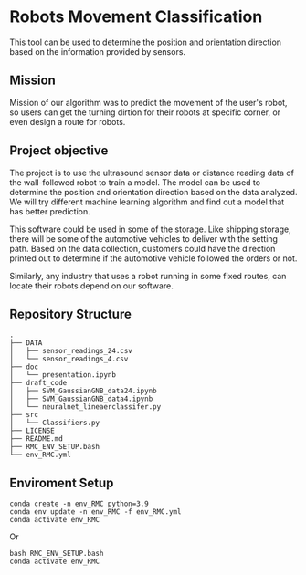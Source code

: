 # Robots Movement Classification
This tool can be used to determine the position and orientation direction based on the information provided by sensors.

## Mission
Mission of our algorithm was to predict the movement of the user's robot, so users can get the turning dirtion for their robots at specific corner, or even design a route for robots.

## Project objective
The project is to use the ultrasound sensor data or distance reading data of the wall-followed robot to train a model. The model can be used to determine the position and orientation direction based on the data analyzed. We will try different machine learning algorithm and find out a model that has better prediction.

This software could be used in some of the storage. Like shipping storage, there will be some of the automotive vehicles to deliver with the setting path. Based on the data collection, customers could have the direction printed out to determine if the automotive vehicle followed the orders or not.
 
Similarly, any industry that uses a robot running in some fixed routes, can locate their robots depend on our software.

## Repository Structure
 ```
.
├── DATA
│   ├── sensor_readings_24.csv
│   └── sensor_readings_4.csv
├── doc
│   └── presentation.ipynb
├── draft_code
│   ├── SVM_GaussianGNB_data24.ipynb
│   ├── SVM_GaussianGNB_data4.ipynb
│   └── neuralnet_lineaerclassifer.py
├── src
│   └── Classifiers.py
├── LICENSE
├── README.md
├── RMC_ENV_SETUP.bash
└── env_RMC.yml
 ```

## Enviroment Setup
```
conda create -n env_RMC python=3.9
conda env update -n env_RMC -f env_RMC.yml
conda activate env_RMC
```
Or
```
bash RMC_ENV_SETUP.bash
conda activate env_RMC
```

